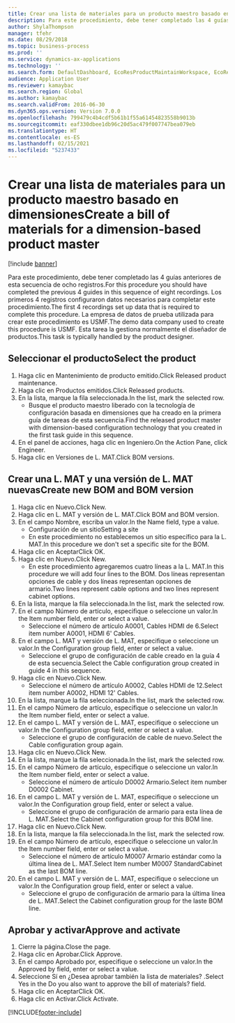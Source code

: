 ```yaml
---
title: Crear una lista de materiales para un producto maestro basado en dimensiones
description: Para este procedimiento, debe tener completado las 4 guías anteriores de esta secuencia de ocho registros.
author: ShylaThompson
manager: tfehr
ms.date: 08/29/2018
ms.topic: business-process
ms.prod: ''
ms.service: dynamics-ax-applications
ms.technology: ''
ms.search.form: DefaultDashboard, EcoResProductMaintainWorkspace, EcoResProductOpenCasesFormPart, EcoResProductDetailsExtended, BOMConsistOf, BOMTable, InventItemIdLookupSimple, HcmWorkerLookUp
audience: Application User
ms.reviewer: kamaybac
ms.search.region: Global
ms.author: kamaybac
ms.search.validFrom: 2016-06-30
ms.dyn365.ops.version: Version 7.0.0
ms.openlocfilehash: 799479c4b4cdf5b61b1f55a61454823558b9013b
ms.sourcegitcommit: eaf330dbee1db96c20d5ac479f007747bea079eb
ms.translationtype: HT
ms.contentlocale: es-ES
ms.lasthandoff: 02/15/2021
ms.locfileid: "5237433"
---
```

# <a name="create-a-bill-of-materials-for-a-dimension-based-product-master"></a><span data-ttu-id="76a81-103">Crear una lista de materiales para un producto maestro basado en dimensiones</span><span class="sxs-lookup"><span data-stu-id="76a81-103">Create a bill of materials for a dimension-based product master</span></span>

[!include [banner](../../includes/banner.md)]

<span data-ttu-id="76a81-104">Para este procedimiento, debe tener completado las 4 guías anteriores de esta secuencia de ocho registros.</span><span class="sxs-lookup"><span data-stu-id="76a81-104">For this procedure you should have completed the previous 4 guides in this sequence of eight recordings.</span></span> <span data-ttu-id="76a81-105">Los primeros 4 registros configuraron datos necesarios para completar este procedimiento.</span><span class="sxs-lookup"><span data-stu-id="76a81-105">The first 4 recordings set up data that is required to complete this procedure.</span></span> <span data-ttu-id="76a81-106">La empresa de datos de prueba utilizada para crear este procedimiento es USMF.</span><span class="sxs-lookup"><span data-stu-id="76a81-106">The demo data company used to create this procedure is USMF.</span></span> <span data-ttu-id="76a81-107">Esta tarea la gestiona normalmente el diseñador de productos.</span><span class="sxs-lookup"><span data-stu-id="76a81-107">This task is typically handled by the product designer.</span></span>


## <a name="select-the-product"></a><span data-ttu-id="76a81-108">Seleccionar el producto</span><span class="sxs-lookup"><span data-stu-id="76a81-108">Select the product</span></span>
1. <span data-ttu-id="76a81-109">Haga clic en Mantenimiento de producto emitido.</span><span class="sxs-lookup"><span data-stu-id="76a81-109">Click Released product maintenance.</span></span>
2. <span data-ttu-id="76a81-110">Haga clic en Productos emitidos.</span><span class="sxs-lookup"><span data-stu-id="76a81-110">Click Released products.</span></span>
3. <span data-ttu-id="76a81-111">En la lista, marque la fila seleccionada.</span><span class="sxs-lookup"><span data-stu-id="76a81-111">In the list, mark the selected row.</span></span>
    * <span data-ttu-id="76a81-112">Busque el producto maestro liberado con la tecnología de configuración basada en dimensiones que ha creado en la primera guía de tareas de esta secuencia.</span><span class="sxs-lookup"><span data-stu-id="76a81-112">Find the released product master with dimension-based configuration technology that you created in the first task guide in this sequence.</span></span>  
4. <span data-ttu-id="76a81-113">En el panel de acciones, haga clic en Ingeniero.</span><span class="sxs-lookup"><span data-stu-id="76a81-113">On the Action Pane, click Engineer.</span></span>
5. <span data-ttu-id="76a81-114">Haga clic en Versiones de L. MAT.</span><span class="sxs-lookup"><span data-stu-id="76a81-114">Click BOM versions.</span></span>

## <a name="create-new-bom-and-bom-version"></a><span data-ttu-id="76a81-115">Crear una L. MAT y una versión de L. MAT nuevas</span><span class="sxs-lookup"><span data-stu-id="76a81-115">Create new BOM and BOM version</span></span>
1. <span data-ttu-id="76a81-116">Haga clic en Nuevo.</span><span class="sxs-lookup"><span data-stu-id="76a81-116">Click New.</span></span>
2. <span data-ttu-id="76a81-117">Haga clic en L. MAT y versión de L. MAT.</span><span class="sxs-lookup"><span data-stu-id="76a81-117">Click BOM and BOM version.</span></span>
3. <span data-ttu-id="76a81-118">En el campo Nombre, escriba un valor.</span><span class="sxs-lookup"><span data-stu-id="76a81-118">In the Name field, type a value.</span></span>
    * <span data-ttu-id="76a81-119">Configuración de un sitio</span><span class="sxs-lookup"><span data-stu-id="76a81-119">Setting a site</span></span>  
    * <span data-ttu-id="76a81-120">En este procedimiento no establecemos un sitio específico para la L. MAT.</span><span class="sxs-lookup"><span data-stu-id="76a81-120">In this procedure we don't set a specific site for the BOM.</span></span>  
4. <span data-ttu-id="76a81-121">Haga clic en Aceptar</span><span class="sxs-lookup"><span data-stu-id="76a81-121">Click OK.</span></span>
5. <span data-ttu-id="76a81-122">Haga clic en Nuevo.</span><span class="sxs-lookup"><span data-stu-id="76a81-122">Click New.</span></span>
    * <span data-ttu-id="76a81-123">En este procedimiento agregaremos cuatro líneas a la L. MAT.</span><span class="sxs-lookup"><span data-stu-id="76a81-123">In this procedure we will add four lines to the BOM.</span></span> <span data-ttu-id="76a81-124">Dos líneas representan opciones de cable y dos líneas representan opciones de armario.</span><span class="sxs-lookup"><span data-stu-id="76a81-124">Two lines represent cable options and two lines represent cabinet options.</span></span>  
6. <span data-ttu-id="76a81-125">En la lista, marque la fila seleccionada.</span><span class="sxs-lookup"><span data-stu-id="76a81-125">In the list, mark the selected row.</span></span>
7. <span data-ttu-id="76a81-126">En el campo Número de artículo, especifique o seleccione un valor.</span><span class="sxs-lookup"><span data-stu-id="76a81-126">In the Item number field, enter or select a value.</span></span>
    * <span data-ttu-id="76a81-127">Seleccione el número de artículo A0001, Cables HDMI de 6.</span><span class="sxs-lookup"><span data-stu-id="76a81-127">Select item number A0001, HDMI 6' Cables.</span></span>  
8. <span data-ttu-id="76a81-128">En el campo L. MAT y versión de L. MAT, especifique o seleccione un valor.</span><span class="sxs-lookup"><span data-stu-id="76a81-128">In the Configuration group field, enter or select a value.</span></span>
    * <span data-ttu-id="76a81-129">Seleccione el grupo de configuración de cable creado en la guía 4 de esta secuencia.</span><span class="sxs-lookup"><span data-stu-id="76a81-129">Select the Cable configuration group created in guide 4 in this sequence.</span></span>  
9. <span data-ttu-id="76a81-130">Haga clic en Nuevo.</span><span class="sxs-lookup"><span data-stu-id="76a81-130">Click New.</span></span>
    * <span data-ttu-id="76a81-131">Seleccione el número de artículo A0002, Cables HDMI de 12.</span><span class="sxs-lookup"><span data-stu-id="76a81-131">Select item number A0002, HDMI 12' Cables.</span></span>  
10. <span data-ttu-id="76a81-132">En la lista, marque la fila seleccionada.</span><span class="sxs-lookup"><span data-stu-id="76a81-132">In the list, mark the selected row.</span></span>
11. <span data-ttu-id="76a81-133">En el campo Número de artículo, especifique o seleccione un valor.</span><span class="sxs-lookup"><span data-stu-id="76a81-133">In the Item number field, enter or select a value.</span></span>
12. <span data-ttu-id="76a81-134">En el campo L. MAT y versión de L. MAT, especifique o seleccione un valor.</span><span class="sxs-lookup"><span data-stu-id="76a81-134">In the Configuration group field, enter or select a value.</span></span>
    * <span data-ttu-id="76a81-135">Seleccione el grupo de configuración de cable de nuevo.</span><span class="sxs-lookup"><span data-stu-id="76a81-135">Select the Cable configuration group again.</span></span>  
13. <span data-ttu-id="76a81-136">Haga clic en Nuevo.</span><span class="sxs-lookup"><span data-stu-id="76a81-136">Click New.</span></span>
14. <span data-ttu-id="76a81-137">En la lista, marque la fila seleccionada.</span><span class="sxs-lookup"><span data-stu-id="76a81-137">In the list, mark the selected row.</span></span>
15. <span data-ttu-id="76a81-138">En el campo Número de artículo, especifique o seleccione un valor.</span><span class="sxs-lookup"><span data-stu-id="76a81-138">In the Item number field, enter or select a value.</span></span>
    * <span data-ttu-id="76a81-139">Seleccione el número de artículo D0002 Armario.</span><span class="sxs-lookup"><span data-stu-id="76a81-139">Select item number D0002 Cabinet.</span></span>  
16. <span data-ttu-id="76a81-140">En el campo L. MAT y versión de L. MAT, especifique o seleccione un valor.</span><span class="sxs-lookup"><span data-stu-id="76a81-140">In the Configuration group field, enter or select a value.</span></span>
    * <span data-ttu-id="76a81-141">Seleccione el grupo de configuración de armario para esta línea de L. MAT.</span><span class="sxs-lookup"><span data-stu-id="76a81-141">Select the Cabinet configuration group for this BOM line.</span></span>  
17. <span data-ttu-id="76a81-142">Haga clic en Nuevo.</span><span class="sxs-lookup"><span data-stu-id="76a81-142">Click New.</span></span>
18. <span data-ttu-id="76a81-143">En la lista, marque la fila seleccionada.</span><span class="sxs-lookup"><span data-stu-id="76a81-143">In the list, mark the selected row.</span></span>
19. <span data-ttu-id="76a81-144">En el campo Número de artículo, especifique o seleccione un valor.</span><span class="sxs-lookup"><span data-stu-id="76a81-144">In the Item number field, enter or select a value.</span></span>
    * <span data-ttu-id="76a81-145">Seleccione el número de artículo M0007 Armario estándar como la última línea de L. MAT.</span><span class="sxs-lookup"><span data-stu-id="76a81-145">Select Item number M0007 StandardCabinet as the last BOM line.</span></span>  
20. <span data-ttu-id="76a81-146">En el campo L. MAT y versión de L. MAT, especifique o seleccione un valor.</span><span class="sxs-lookup"><span data-stu-id="76a81-146">In the Configuration group field, enter or select a value.</span></span>
    * <span data-ttu-id="76a81-147">Seleccione el grupo de configuración de armario para la última línea de L. MAT.</span><span class="sxs-lookup"><span data-stu-id="76a81-147">Select the Cabinet configuration group for the laste BOM line.</span></span>  

## <a name="approve-and-activate"></a><span data-ttu-id="76a81-148">Aprobar y activar</span><span class="sxs-lookup"><span data-stu-id="76a81-148">Approve and activate</span></span>
1. <span data-ttu-id="76a81-149">Cierre la página.</span><span class="sxs-lookup"><span data-stu-id="76a81-149">Close the page.</span></span>
2. <span data-ttu-id="76a81-150">Haga clic en Aprobar.</span><span class="sxs-lookup"><span data-stu-id="76a81-150">Click Approve.</span></span>
3. <span data-ttu-id="76a81-151">En el campo Aprobado por, especifique o seleccione un valor.</span><span class="sxs-lookup"><span data-stu-id="76a81-151">In the Approved by field, enter or select a value.</span></span>
4. <span data-ttu-id="76a81-152">Seleccione Sí en ¿Desea aprobar también la lista de materiales? .</span><span class="sxs-lookup"><span data-stu-id="76a81-152">Select Yes in the Do you also want to approve the bill of materials? field.</span></span>
5. <span data-ttu-id="76a81-153">Haga clic en Aceptar</span><span class="sxs-lookup"><span data-stu-id="76a81-153">Click OK.</span></span>
6. <span data-ttu-id="76a81-154">Haga clic en Activar.</span><span class="sxs-lookup"><span data-stu-id="76a81-154">Click Activate.</span></span>



[!INCLUDE[footer-include](../../../includes/footer-banner.md)]